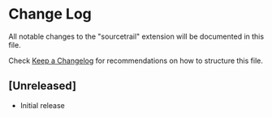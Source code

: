 # Change Log
All notable changes to the "sourcetrail" extension will be documented in this file.

Check [Keep a Changelog](http://keepachangelog.com/) for recommendations on how to structure this file.

## [Unreleased]
- Initial release